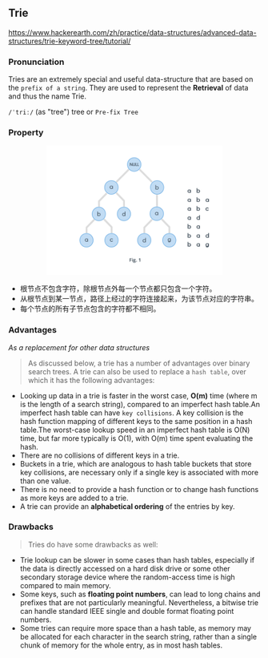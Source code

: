 ## Trie

<https://www.hackerearth.com/zh/practice/data-structures/advanced-data-structures/trie-keyword-tree/tutorial/>

### Pronunciation
Tries are an extremely special and useful data-structure that are based on the `prefix of a string`. They are used to represent the **Retrieval** of data and thus the name Trie.

`/ˈtriː/` (as "tree") tree or `Pre-fix Tree`

### Property

<div align=center><img src=./res/trie.png width=70%></div>

* 根节点不包含字符，除根节点外每一个节点都只包含一个字符。
* 从根节点到某一节点，路径上经过的字符连接起来，为该节点对应的字符串。
* 每个节点的所有子节点包含的字符都不相同。

### Advantages

_As a replacement for other data structures_

> As discussed below, a trie has a number of advantages over binary search trees. A trie can also be used to replace a `hash table`, over which it has the following advantages:

* Looking up data in a trie is faster in the worst case, **O(m)** time (where m is the length of a search string), compared to an imperfect hash table.An imperfect hash table can have `key collisions`. A key collision is the hash function mapping of different keys to the same position in a hash table.The worst-case lookup speed in an imperfect hash table is O(N) time, but far more typically is O(1), with O(m) time spent evaluating the hash.
* There are no collisions of different keys in a trie.
* Buckets in a trie, which are analogous to hash table buckets that store key collisions, are necessary only if a single key is associated with more than one value.
* There is no need to provide a hash function or to change hash functions as more keys are added to a trie.
* A trie can provide an **alphabetical ordering** of the entries by key.

### Drawbacks
> Tries do have some drawbacks as well:

* Trie lookup can be slower in some cases than hash tables, especially if the data is directly accessed on a hard disk drive or some other secondary storage device where the random-access time is high compared to main memory.
* Some keys, such as **floating point numbers**, can lead to long chains and prefixes that are not particularly meaningful. Nevertheless, a bitwise trie can handle standard IEEE single and double format floating point numbers.
* Some tries can require more space than a hash table, as memory may be allocated for each character in the search string, rather than a single chunk of memory for the whole entry, as in most hash tables.
